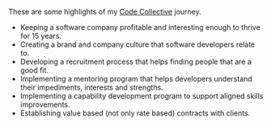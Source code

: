 These are some highlights of my [Code Collective](https://codecollective.com) journey.

- Keeping a software company profitable and interesting enough to thrive for 15 years.
- Creating a brand and company culture that software developers relate to.
- Developing a recruitment process that helps finding people that are a good fit.
- Implementing a mentoring program that helps developers understand their impediments, interests and strengths.
- Implementing a capability development program to support aligned skills improvements.
- Establishing value based (not only rate based) contracts with clients.
